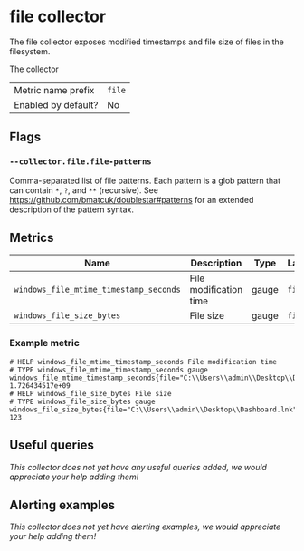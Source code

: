 # file collector

The file collector exposes modified timestamps and file size of files in the filesystem.

The collector

|||
-|-
Metric name prefix  | `file`
Enabled by default? | No

## Flags

### `--collector.file.file-patterns`
Comma-separated list of file patterns. Each pattern is a glob pattern that can contain `*`, `?`, and `**` (recursive).
See https://github.com/bmatcuk/doublestar#patterns for an extended description of the pattern syntax.

## Metrics

| Name                                   | Description            | Type  | Labels |
|----------------------------------------|------------------------|-------|--------|
| `windows_file_mtime_timestamp_seconds` | File modification time | gauge | `file` |
| `windows_file_size_bytes`              | File size              | gauge | `file` |

### Example metric

```
# HELP windows_file_mtime_timestamp_seconds File modification time
# TYPE windows_file_mtime_timestamp_seconds gauge
windows_file_mtime_timestamp_seconds{file="C:\\Users\\admin\\Desktop\\Dashboard.lnk"} 1.726434517e+09
# HELP windows_file_size_bytes File size
# TYPE windows_file_size_bytes gauge
windows_file_size_bytes{file="C:\\Users\\admin\\Desktop\\Dashboard.lnk"} 123
```

## Useful queries
_This collector does not yet have any useful queries added, we would appreciate your help adding them!_

## Alerting examples
_This collector does not yet have alerting examples, we would appreciate your help adding them!_
